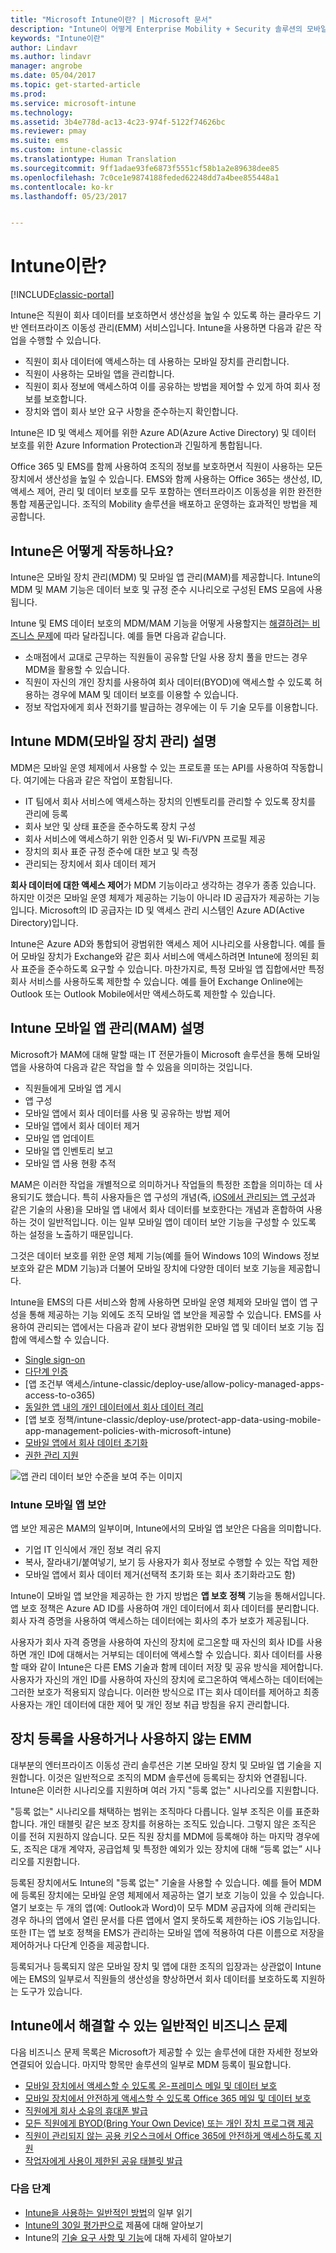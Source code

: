 ```yaml
---
title: "Microsoft Intune이란? | Microsoft 문서"
description: "Intune이 어떻게 Enterprise Mobility + Security 솔루션의 모바일 장치 관리 구성 요소가 되며 회사 데이터를 보호하는 데 도움이 되는지 알아봅니다."
keywords: "Intune이란"
author: Lindavr
ms.author: lindavr
manager: angrobe
ms.date: 05/04/2017
ms.topic: get-started-article
ms.prod: 
ms.service: microsoft-intune
ms.technology: 
ms.assetid: 3b4e778d-ac13-4c23-974f-5122f74626bc
ms.reviewer: pmay
ms.suite: ems
ms.custom: intune-classic
ms.translationtype: Human Translation
ms.sourcegitcommit: 9ff1adae93fe6873f5551cf58b1a2e89638dee85
ms.openlocfilehash: 7c0ce1e9874188feded62248dd7a4bee855448a1
ms.contentlocale: ko-kr
ms.lasthandoff: 05/23/2017


---
```


# <a name="what-is-intune"></a>Intune이란?

[!INCLUDE[classic-portal](../includes/classic-portal.md)]

Intune은 직원이 회사 데이터를 보호하면서 생산성을 높일 수 있도록 하는 클라우드 기반 엔터프라이즈 이동성 관리(EMM) 서비스입니다. Intune을 사용하면 다음과 같은 작업을 수행할 수 있습니다.
* 직원이 회사 데이터에 액세스하는 데 사용하는 모바일 장치를 관리합니다.
* 직원이 사용하는 모바일 앱을 관리합니다.
* 직원이 회사 정보에 액세스하여 이를 공유하는 방법을 제어할 수 있게 하여 회사 정보를 보호합니다.
* 장치와 앱이 회사 보안 요구 사항을 준수하는지 확인합니다.

Intune은 ID 및 액세스 제어를 위한 Azure AD(Azure Active Directory) 및 데이터 보호를 위한 Azure Information Protection과 긴밀하게 통합됩니다.

Office 365 및 EMS를 함께 사용하여 조직의 정보를 보호하면서 직원이 사용하는 모든 장치에서 생산성을 높일 수 있습니다. EMS와 함께 사용하는 Office 365는 생산성, ID, 액세스 제어, 관리 및 데이터 보호를 모두 포함하는 엔터프라이즈 이동성을 위한 완전한 통합 제품군입니다. 조직의 Mobility 솔루션을 배포하고 운영하는 효과적인 방법을 제공합니다.

## <a name="how-does-intune-work"></a>Intune은 어떻게 작동하나요?
Intune은 모바일 장치 관리(MDM) 및 모바일 앱 관리(MAM)를 제공합니다. Intune의 MDM 및 MAM 기능은 데이터 보호 및 규정 준수 시나리오로 구성된 EMS 모음에 사용됩니다.  

Intune 및 EMS 데이터 보호의 MDM/MAM 기능을 어떻게 사용할지는 [해결하려는 비즈니스 문제](#common-business-problems-that-intune-helps-solve)에 따라 달라집니다. 예를 들면 다음과 같습니다.
* 소매점에서 교대로 근무하는 직원들이 공유할 단일 사용 장치 풀을 만드는 경우 MDM을 활용할 수 있습니다.
* 직원이 자신의 개인 장치를 사용하여 회사 데이터(BYOD)에 액세스할 수 있도록 허용하는 경우에 MAM 및 데이터 보호를 이용할 수 있습니다.  
* 정보 작업자에게 회사 전화기를 발급하는 경우에는 이 두 기술 모두를 이용합니다.

## <a name="intune-mobile-device-management-mdm-explained"></a>Intune MDM(모바일 장치 관리) 설명
MDM은 모바일 운영 체제에서 사용할 수 있는 프로토콜 또는 API를 사용하여 작동합니다. 여기에는 다음과 같은 작업이 포함됩니다.
* IT 팀에서 회사 서비스에 액세스하는 장치의 인벤토리를 관리할 수 있도록 장치를 관리에 등록
* 회사 보안 및 상태 표준을 준수하도록 장치 구성
* 회사 서비스에 액세스하기 위한 인증서 및 Wi-Fi/VPN 프로필 제공
* 장치의 회사 표준 규정 준수에 대한 보고 및 측정
* 관리되는 장치에서 회사 데이터 제거  

**회사 데이터에 대한 액세스 제어**가 MDM 기능이라고 생각하는 경우가 종종 있습니다. 하지만 이것은 모바일 운영 체제가 제공하는 기능이 아니라 ID 공급자가 제공하는 기능입니다. Microsoft의 ID 공급자는 ID 및 액세스 관리 시스템인 Azure AD(Active Directory)입니다.  

Intune은 Azure AD와 통합되어 광범위한 액세스 제어 시나리오를 사용합니다. 예를 들어 모바일 장치가 Exchange와 같은 회사 서비스에 액세스하려면 Intune에 정의된 회사 표준을 준수하도록 요구할 수 있습니다. 마찬가지로, 특정 모바일 앱 집합에서만 특정 회사 서비스를 사용하도록 제한할 수 있습니다. 예를 들어 Exchange Online에는 Outlook 또는 Outlook Mobile에서만 액세스하도록 제한할 수 있습니다.

## <a name="intune-mobile-app-management-mam-explained"></a>Intune 모바일 앱 관리(MAM) 설명
Microsoft가 MAM에 대해 말할 때는 IT 전문가들이 Microsoft 솔루션을 통해 모바일 앱을 사용하여 다음과 같은 작업을 할 수 있음을 의미하는 것입니다.
* 직원들에게 모바일 앱 게시
* 앱 구성
* 모바일 앱에서 회사 데이터를 사용 및 공유하는 방법 제어
* 모바일 앱에서 회사 데이터 제거   
* 모바일 앱 업데이트
* 모바일 앱 인벤토리 보고
* 모바일 앱 사용 현황 추적

MAM은 이러한 작업을 개별적으로 의미하거나 작업들의 특정한 조합을 의미하는 데 사용되기도 했습니다. 특히 사용자들은 앱 구성의 개념(즉, [iOS에서 관리되는 앱 구성](https://developer.apple.com/library/content/samplecode/sc2279/Introduction/Intro.html)과 같은 기술의 사용)을 모바일 앱 내에서 회사 데이터를 보호한다는 개념과 혼합하여 사용하는 것이 일반적입니다. 이는 일부 모바일 앱이 데이터 보안 기능을 구성할 수 있도록 하는 설정을 노출하기 때문입니다.

그것은 데이터 보호를 위한 운영 체제 기능(예를 들어 Windows 10의 Windows 정보 보호와 같은 MDM 기능)과 더불어 모바일 장치에 다양한 데이터 보호 기능을 제공합니다.

Intune을 EMS의 다른 서비스와 함께 사용하면 모바일 운영 체제와 모바일 앱이 앱 구성을 통해 제공하는 기능 외에도 조직 모바일 앱 보안을 제공할 수 있습니다. EMS를 사용하여 관리되는 앱에서는 다음과 같이 보다 광범위한 모바일 앱 및 데이터 보호 기능 집합에 액세스할 수 있습니다.

* [Single sign-on](https://docs.microsoft.com/azure/active-directory/active-directory-appssoaccess-whatis)  
*    [다단계 인증](https://docs.microsoft.com/multi-factor-authentication/multi-factor-authentication)
* [앱 조건부 액세스/intune-classic/deploy-use/allow-policy-managed-apps-access-to-o365)
* [동일한 앱 내의 개인 데이터에서 회사 데이터 격리](/intune-classic/deploy-use/protect-app-data-using-mobile-app-management-policies-with-microsoft-intune)
* [앱 보호 정책/intune-classic/deploy-use/protect-app-data-using-mobile-app-management-policies-with-microsoft-intune)
* [모바일 앱에서 회사 데이터 초기화](/intune-classic/deploy-use/protect-app-data-using-mobile-app-management-policies-with-microsoft-intune)
* [권한 관리 지원](https://docs.microsoft.com/information-protection/understand-explore/what-is-azure-rms)

![앱 관리 데이터 보안 수준을 보여 주는 이미지](./media/managing-mobile-apps.png)

### <a name="intune-mobile-app-security"></a>Intune 모바일 앱 보안
앱 보안 제공은 MAM의 일부이며, Intune에서의 모바일 앱 보안은 다음을 의미합니다.
* 기업 IT 인식에서 개인 정보 격리 유지
* 복사, 잘라내기/붙여넣기, 보기 등 사용자가 회사 정보로 수행할 수 있는 작업 제한
* 모바일 앱에서 회사 데이터 제거(선택적 초기화 또는 회사 초기화라고도 함)

Intune이 모바일 앱 보안을 제공하는 한 가지 방법은 **앱 보호 정책** 기능을 통해서입니다. 앱 보호 정책은 Azure AD ID를 사용하여 개인 데이터에서 회사 데이터를 분리합니다. 회사 자격 증명을 사용하여 액세스하는 데이터에는 회사의 추가 보호가 제공됩니다.

사용자가 회사 자격 증명을 사용하여 자신의 장치에 로그온할 때 자신의 회사 ID를 사용하면 개인 ID에 대해서는 거부되는 데이터에 액세스할 수 있습니다. 회사 데이터를 사용할 때와 같이 Intune은 다른 EMS 기술과 함께 데이터 저장 및 공유 방식을 제어합니다. 사용자가 자신의 개인 ID를 사용하여 자신의 장치에 로그온하여 액세스하는 데이터에는 그러한 보호가 적용되지 않습니다. 이러한 방식으로 IT는 회사 데이터를 제어하고 최종 사용자는 개인 데이터에 대한 제어 및 개인 정보 취급 방침을 유지 관리합니다.

## <a name="emm-with-and-without-device-enrollment"></a>장치 등록을 사용하거나 사용하지 않는 EMM
대부분의 엔터프라이즈 이동성 관리 솔루션은 기본 모바일 장치 및 모바일 앱 기술을 지원합니다. 이것은 일반적으로 조직의 MDM 솔루션에 등록되는 장치와 연결됩니다. Intune은 이러한 시나리오를 지원하며 여러 가지 "등록 없는" 시나리오를 지원합니다.  

"등록 없는" 시나리오를 채택하는 범위는 조직마다 다릅니다. 일부 조직은 이를 표준화합니다. 개인 태블릿 같은 보조 장치를 허용하는 조직도 있습니다. 그렇지 않은 조직은 이를 전혀 지원하지 않습니다. 모든 직원 장치를 MDM에 등록해야 하는 마지막 경우에도, 조직은 대개 계약자, 공급업체 및 특정한 예외가 있는 장치에 대해 “등록 없는” 시나리오를 지원합니다.

등록된 장치에서도 Intune의 "등록 없는" 기술을 사용할 수 있습니다. 예를 들어 MDM에 등록된 장치에는 모바일 운영 체제에서 제공하는 열기 보호 기능이 있을 수 있습니다. 열기 보호는 두 개의 앱(예: Outlook과 Word)이 모두 MDM 공급자에 의해 관리되는 경우 하나의 앱에서 열린 문서를 다른 앱에서 열지 못하도록 제한하는 iOS 기능입니다. 또한 IT는 앱 보호 정책을 EMS가 관리하는 모바일 앱에 적용하여 다른 이름으로 저장을 제어하거나 다단계 인증을 제공합니다.

등록되거나 등록되지 않은 모바일 장치 및 앱에 대한 조직의 입장과는 상관없이 Intune에는 EMS의 일부로서 직원들의 생산성을 향상하면서 회사 데이터를 보호하도록 지원하는 도구가 있습니다.

## <a name="common-business-problems-that-intune-helps-solve"></a>Intune에서 해결할 수 있는 일반적인 비즈니스 문제
다음 비즈니스 문제 목록은 Microsoft가 제공할 수 있는 솔루션에 대한 자세한 정보와 연결되어 있습니다. 마지막 항목만 솔루션의 일부로 MDM 등록이 필요합니다.

* [모바일 장치에서 액세스할 수 있도록 온-프레미스 메일 및 데이터 보호](common-ways-to-use-intune.md#protecting-your-on-premises-email-and-data-so-it-can-be-safely-accessed-by-mobile-devices)
* [모바일 장치에서 안전하게 액세스할 수 있도록 Office 365 메일 및 데이터 보호](common-ways-to-use-intune.md#protecting-your-office-365-email-and-data-so-it-can-be-safely-accessed-by-mobile-devices)
* [직원에게 회사 소유의 휴대폰 발급](common-ways-to-use-intune.md#issue-corporate-owned-phones-to-your-employees)
* [모든 직원에게 BYOD(Bring Your Own Device) 또는 개인 장치 프로그램 제공](common-ways-to-use-intune.md#offer-a-bring-your-own-device-program-to-all-employees)
* [직원이 관리되지 않는 공용 키오스크에서 Office 365에 안전하게 액세스하도록 지원](common-ways-to-use-intune.md#enable-your-employees-to-securely-access-office-365-from-an-unmanaged-public-kiosk)
* [작업자에게 사용이 제한된 공유 태블릿 발급](common-ways-to-use-intune.md#issue-limited-use-shared-tablets-to-your-employees)

### <a name="next-steps"></a>다음 단계
* [Intune을 사용하는 일반적인 방법](common-ways-to-use-intune.md)의 일부 읽기
* [Intune의 30일 평가판으로](sign-up-for-30-day-trial-microsoft-intune.md) 제품에 대해 알아보기
* Intune의 [기술 요구 사항 및 기능](/intune-classic/get-started/what-to-know-before-you-start-microsoft-intune)에 대해 자세히 알아보기

